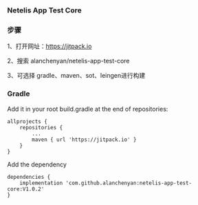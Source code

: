 ### Netelis App Test Core

### 步骤
1、打开网址：https://jitpack.io

2、搜索 alanchenyan/netelis-app-test-core

3、可选择 gradle、maven、sot、leingen进行构建

### Gradle

Add it in your root build.gradle at the end of repositories:
```
allprojects {
	repositories {
		...
		maven { url 'https://jitpack.io' }
	}
}
```
Add the dependency
```
dependencies {
    implementation 'com.github.alanchenyan:netelis-app-test-core:V1.0.2'
}
```
